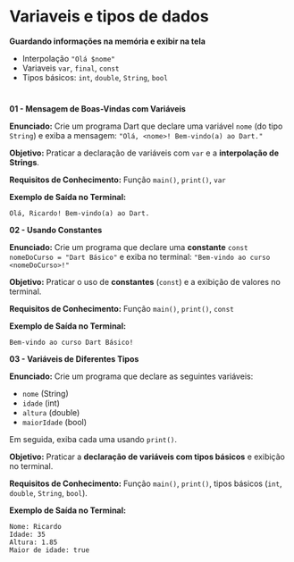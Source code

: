 # **Variaveis e tipos de dados**

**Guardando informações na memória e exibir na tela**

* Interpolação `"Olá $nome"`
* Variaveis `var`, `final`, `const`
* Tipos básicos: `int`, `double`, `String`, `bool`

#

**01 - Mensagem de Boas-Vindas com Variáveis**

**Enunciado:**
Crie um programa Dart que declare uma variável `nome` (do tipo `String`) e exiba a mensagem:
`"Olá, <nome>! Bem-vindo(a) ao Dart."`

**Objetivo:**
Praticar a declaração de variáveis com `var` e a **interpolação de Strings**.

**Requisitos de Conhecimento:**
Função `main()`, `print()`, `var`

**Exemplo de Saída no Terminal:**

```
Olá, Ricardo! Bem-vindo(a) ao Dart.
```

**02 - Usando Constantes**

**Enunciado:**
Crie um programa que declare uma **constante** `const nomeDoCurso = "Dart Básico"` e exiba no terminal:
`"Bem-vindo ao curso <nomeDoCurso>!"`

**Objetivo:**
Praticar o uso de **constantes** (`const`) e a exibição de valores no terminal.

**Requisitos de Conhecimento:**
Função `main()`, `print()`, `const`

**Exemplo de Saída no Terminal:**

```
Bem-vindo ao curso Dart Básico!
```

**03 - Variáveis de Diferentes Tipos**

**Enunciado:**
Crie um programa que declare as seguintes variáveis:

* `nome` (String)
* `idade` (int)
* `altura` (double)
* `maiorIdade` (bool)

Em seguida, exiba cada uma usando `print()`.

**Objetivo:**
Praticar a **declaração de variáveis com tipos básicos** e exibição no terminal.

**Requisitos de Conhecimento:**
Função `main()`, `print()`, tipos básicos (`int`, `double`, `String`, `bool`).

**Exemplo de Saída no Terminal:**

```
Nome: Ricardo
Idade: 35
Altura: 1.85
Maior de idade: true
```

